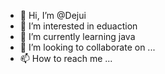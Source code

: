 - 👋 Hi, I’m @Dejui
- 👀 I’m interested in eduaction
- 🌱 I’m currently learning java
- 💞️ I’m looking to collaborate on ...
- 📫 How to reach me ...

<!---
Dejui/Dejui is a ✨ special ✨ repository because its `README.md` (this file) appears on your GitHub profile.
You can click the Preview link to take a look at your changes.
--->
